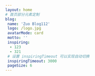 ```yaml
---
layout: home
# 首页部分元素定制
blog:
 name: 'Zuo Blog112'
 logo: /logo.jpg
 avatarMode: card
 motto: ''
 inspiring:
  - 123
  - 321
 # 设置 inspiringTimeout 可以实现自动切换
 inspiringTimeout: 3000
 pageSize: 6
---
```

